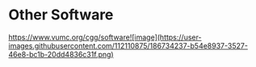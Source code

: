 # Other Software

https://www.vumc.org/cgg/software![image](https://user-images.githubusercontent.com/112110875/186734237-b54e8937-3527-46e8-bc1b-20dd4836c31f.png)
